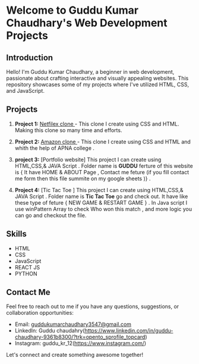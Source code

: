 # Welcome to Guddu Kumar Chaudhary's Web Development Projects

## Introduction
Hello! I'm Guddu Kumar Chaudhary, a beginner in web development, passionate about crafting interactive and visually appealing websites. This repository showcases some of my projects where I've utilized HTML, CSS, and JavaScript.

## Projects
1. **Project 1:** [Netfilex clone ]((http://127.0.0.1:5500/personal-repository/netflix/index1.html)) - This clone I create using CSS and HTML. Making this clone so many time and efforts.

2. **Project 2:** [Amazon clone ]((http://127.0.0.1:5500/personal-repository/Amazon.com/index.html)) - This clone I create using CSS and HTML and whith the help of APNA college .

3. **project 3:** [Portfolio website] This project I can create using HTML,CSS,& JAVA Script . Folder name is **GUDDU** ferture of this website is { It have HOME & ABOUT Page , Contact me feture (if you fill contact me form then this file summite on my google sheets )} .

4. **Project 4:** [Tic Tac Toe ] This project I can create using HTML,CSS,& JAVA Script . Folder name is **Tic Tac Toe** go and check out. It have like these type of feture { NEW GAME & RESTART GAME } . In Java script I use winPattern Array to check Who won this match , and more logic you can go and checkout the file.

## Skills
- HTML
- CSS
- JavaScript
- REACT JS
- PYTHON
## Contact Me
Feel free to reach out to me if you have any questions, suggestions, or collaboration opportunities:
- Email: guddukumarchaudhary3547@gmail.com
- LinkedIn: Guddu chaudahry(https://www.linkedin.com/in/guddu-chaudhary-9361b8300/?trk=opento_sprofile_topcard)
- Instagram: guddu_kr_12(https://www.instagram.com/)

Let's connect and create something awesome together!
